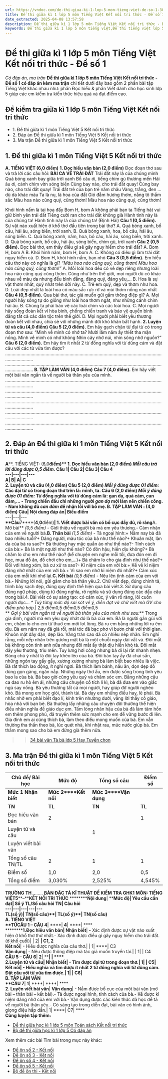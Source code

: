 ```yaml
---
url: https://vndoc.com/de-thi-giua-ki-1-lop-5-mon-tieng-viet-de-so-1-306899
title: Đề thi giữa kì 1 lớp 5 môn Tiếng Việt Kết nối tri thức - Đề số 1 - Có đáp án, ma trận - VnDoc.com
date_extracted: 2025-04-08 13:57:58
description: Đề thi giữa kì 1 lớp 5 môn Tiếng Việt Kết nối tri thức - Đề số 1 giúp các em học sinh lớp 5 ôn tập kiến thức hiệu quả.
keywords: Đề thi giữa kì 1 lớp 5 môn tiếng việt,Đề thi tiếng việt lớp 5 Giữa kì 1,đề thi giữa kì 1 tiếng việt 5,Đề kiểm tra giữa kì 1 tiếng việt 5,Đề thi giữa kì 1 môn tiếng việt lớp 5,Đề thi giữa kì 1 tiếng việt 5 có đáp án,đề thi giữa kì 1 tiếng việt lớp 5,Đề kiểm tra giữa kì 1 lớp 5 môn Tiếng Việt Kết nối tri thức,Đề thi giữa kì 1 tiếng việt lớp 5 nâng cao,Đề thi tiếng việt giữa học kì 1 lớp 5,Đề thi giữa kì 1 lớp 5 môn Tiếng Việt Kết nối tri thức,de thi tiếng việt lớp 5 giữa học kì 1
---
```


# Đề thi giữa kì 1 lớp 5 môn Tiếng Việt Kết nối tri thức - Đề số 1
 _Có đáp án, ma trận_
**[Đề thi giữa kì 1 lớp 5 môn Tiếng Việt](<https://vndoc.com/de-thi-giua-ki-1-lop-5-mon-tieng-viet>) Kết nối tri thức - Đề số 1 có đáp án kèm ma trận** chi tiết dưới đây bao gồm 2 phần bài tập Tiếng Việt khác nhau như: phần Đọc hiểu & phần Viết dành cho học sinh lớp 5 giúp các em kiểm tra kiến thức hiệu quả và đạt điểm cao.
## Đề kiểm tra giữa kì 1 lớp 5 môn Tiếng Việt Kết nối tri thức
  * 1\. Đề thi giữa kì 1 môn Tiếng Việt 5 Kết nối tri thức
  * 2\. Đáp án Đề thi giữa kì 1 môn Tiếng Việt 5 Kết nối tri thức
  * 3\. Ma trận Đề thi giữa kì 1 môn Tiếng Việt 5 Kết nối tri thức

## 1\. Đề thi giữa kì 1 môn Tiếng Việt 5 Kết nối tri thức
**A. TIẾNG VIỆT \(6,0 điểm\)**
**1\. Đọc hiểu văn bản \(2,0 điểm\)**
Đọc đoạn thơ sau và trả lời các câu hỏi:
**BÀI CA VỀ TRÁI ĐẤT**
Trái đất này là của chúng mình
Quả bóng xanh bay giữa trời xanh
Bồ câu ơi, tiếng chim gù thương mến
Hải âu ơi, cánh chim vờn sóng biển
Cùng bay nào, cho trái đất quay\!
Cùng bay nào, cho trái đất quay\!
Trái đất trẻ của bạn trẻ năm châu
Vàng, trắng, đen ... dù da khác màu
Ta là nụ, là hoa của đất
Gió đẫm hương thơm, nắng tô thắm sắc
Màu hoa nào cũng quý, cũng thơm\!
Màu hoa nào cũng quý, cũng thơm\!
  
Khói hình nấm là tai họa đấy
Bom H, bom A không phải bạn ta
Tiếng hát vui giữ bình yên trái đất
Tiếng cười ran cho trái đất không già
Hành tinh này là của chúng ta\!
Hành tinh này là của chúng ta\!
\(Định Hải\)
**Câu 1 \(0,5 điểm\).** Sự vật nào xuất hiện ở khổ thơ đầu tiên trong bài thơ?
A. Quả bóng xanh, bồ câu, hải âu, sóng biển, trời xanh.
B. Quả bóng xanh, hoa, bồ câu, hải âu, sóng biển.
C. Quả bóng xanh, nấm, hoa, bồ câu, hải âu, sóng biển, trời xanh.
D. Quả bóng xanh, bồ câu, hải âu, sóng biển, chim gù, trời xanh
**Câu 2 \(0,5 điểm\).** Đọc bài thơ, em thấy điều gì sẽ gây nguy hiểm cho trái đất?
A. Bom H, bom A
B. Khói hình nấm, bom H, bom A.
C. Không có điều gì làm trái đất nguy hiểm cả.
D. Bom H, khói hình nấm, bạn nhỏ
**Câu 3 \(0,5 điểm\).** Em hiểu câu thơ này có nghĩa là gì?
_“Màu hoa nào cũng quý, cũng thơm\!_
_Màu hoa nào cũng quý, cũng thơm\!”_
A. Mỗi loài hoa đều có vẻ đẹp riêng nhưng loài hoa nào cũng quý cũng thơm. Cũng như trên thế giới, mọi người dù có khác nhau về màu da nhưng đều bình đẳng, đáng quý, đáng yêu,…
B. Hoa là sự vật thơm nhất, quý nhất trên đời này.
C. Trẻ em quý, đẹp và thơm như hoa.
D. Loài đẹp nhất là loài hoa có màu sắc rực rỡ và mùi thơm nồng nàn nhất
**Câu 4 \(0,5 điểm\).** Qua bài thơ, tác giả muốn gửi gắm thông điệp gì?
A. Mọi người hãy sống tự do giống như loài hoa thơm ngát, như những cánh chim hải âu.
B. Chúng ta phải bảo vệ các loài chim và các loài hoa.
C. Mọi người hãy sống đoàn kết vì hòa bình, chống chiến tranh và bảo vệ quyền bình đẳng tất cả các dân tộc trên thế giới.
D. Mọi người phải biết yêu thương đoàn kết với nhau, chia sẻ với những mảnh đời khó khăn bất hạnh.
**2\. Luyện từ và câu \(4,0 điểm\)**
**Câu 5 \(2,0 điểm\).** Em hãy gạch chân từ đại từ có trong đoạn thơ sau:
“Mình về mình có nhớ ta?
Mười lăm năm ấy thiết tha mặn nồng.
Mình về mình có nhớ không
Nhìn cây nhớ núi, nhìn sông nhớ nguồn?”
**Câu 6 \(2,0 điểm\).** Em hãy tìm ít nhất 2 từ đồng nghĩa với từ dũng cảm và đặt câu với các từ vừa tìm được?
..................................................................................................................................................
..................................................................................................................................................
**B. TẬP LÀM VĂN \(4,0 điểm\)**
**Câu 7 \(4,0 điểm\).** Em hãy viết một bài văn ngắn tả về người bà thân yêu của mình.
..................................................................................................................................................
..................................................................................................................................................
..................................................................................................................................................
..................................................................................................................................................
..................................................................................................................................................
## **2\. Đáp án Đề thi giữa kì 1 môn Tiếng Việt 5 Kết nối tri thức**
**A****. TIẾNG VIỆT: \(6,0****điểm\)**
**1\. Đọc hiểu văn bản \(2,0 điểm\)**
_Mỗi câu trả lời đúng được 0,5 điểm._
Câu 1| Câu 2| Câu 3| Câu 4  
---|---|---|---  
A| B| A| C  
**2\. Luyện từ và câu \(4,0 điểm\)**
**Câu 5 \(2,0 điểm\)** _Mỗi ý đúng được 01 điểm:_
Các đại từ có trong đoạn thơ trên là: mình, ta.
**Câu 6 \(2,0 điểm\)** _Mỗi ý đúng được 01 điểm:_
Từ đồng nghĩa với từ dũng cảm là: gan dạ, quả cảm, can đảm,…
\- Trong chiến đấu chỉ những người _gan dạ_ mới làm nên chiến công.
\- Nam không đủ _can đảm_ để nhận lỗi với bố mẹ.
**B. TẬP LÀM VĂN** : **\(4,0 điểm\)**
**Câu**| **Nội dung đáp án**| **Biểu điểm**  
---|---|---  
**Câu****7****\(****4****,****0****điểm\)**|  1\. Viết được bài văn có bố cục đầy đủ, rõ ràng**A. Mở bài** _\(0,5 điểm\)_ \- Giới thiệu về người bà mà em yêu thương.\- Cảm nhận của em về người bà.**B. Thân bài** _\(1,5 điểm\)_ \- Tả ngoại hình:\+ Năm nay bà đã bao nhiêu tuổi?\+ Dáng người, màu tóc của bà như thế nào?\+ Khuân mặt, làn da của bà ra sao?\+ Bà thường hay mặc quần áo như thế nào?\- Tính cách của bà:\+ Bà là một người như thế nào? Có đôn hậu, hiền dịu không?\+ Bà chăm lo cho em như thế nào? \(kể chuyện em nghe mỗi tối, đưa đón em đi học, mua đồ ăn, đồ chơi cho em,…\)\+ Bà chăm lo cho gia đình như thế nào?\+ Đối với hàng xóm, bà cư xử ra sao?\- Kỉ niệm của em với bà:\+ Kể về kỉ niệm đáng nhớ nhất của em với bà.\+ Vì sao em nhớ kỉ niệm đó nhất?\+ Cảm xúc của em mỗi khi nhớ lại.**C. Kết bài** _\(0,5 điểm\)_ \- Nêu lên tình cảm của em với bà.\- Những lời nói, gửi gắm cho bà thân yêu.2\. Chữ viết đẹp, đúng chính tả, trình bày sạch đẹp, đúng quy định thể hiện qua bài viết.3\. Sử dụng câu đúng ngữ pháp, dùng từ đúng nghĩa, rõ nghĩa và sử dụng đúng các dấu câu trong bài.4\. Bài viết có sự sáng tạo: có cảm xúc, ý văn rõ ràng, lôi cuốn người đọc… _\* Tuỳ từng mức độ sai sót về ý, diễn đạt và chữ viết mà GV cho điểm phù hợp._|  2,5 điểm0,5 điểm0,5 điểm0,5  
** _Gợi ý bài văn ngắn tả về người bà thân yêu của mình như sau:_**
Trong gia đình, người mà em yêu quý nhất đó là bà của em. Bà là người gần gũi với em, chăm lo cho em từ thuở em mới lọt lòng. Bà ru em bằng những lời ru êm dịu.
Bà em năm nay đã già rồi, mái tóc đã bạc phơ vì bươn chải với thời gian. Khuôn mặt đầy đặn, đẹp lão. Vầng trán cao đã có nhiều nếp nhăn. Em nghĩ rằng, mỗi nếp nhăn trên gương mặt bà là một chuỗi ngày dài vất vả. Đôi mắt bà không còn tinh anh nữa nhưng đôi mắt ấy thật dịu hiền khó tả. Đôi mắt đầy yêu thương, trìu mến.
Tuy lưng hơi còng nhưng bà đi lại rất nhanh nhẹn. Đáng chú ý nhất là đôi tay khéo léo của bà. Đôi bàn tay ấy đã chai sần, những ngón tay gầy gầy, xương xương nhưng bà làm biết bao nhiêu là việc. Bà rất thích lao động, ít nghỉ ngơi. Bà thích làm bánh, nấu ăn, dọn dẹp đồ dùng gọn gàng, ngăn nắp.
Những ngày thơ ấu, em được sống trong tình yêu bao la của bà. Bà bao giờ cũng yêu quý và chăm sóc em. Bằng những câu ca dao ru hò êm ái, những câu chuyện cổ tích li kì, bà đã đưa em vào giấc ngủ say nồng. Bà yêu thương tất cả mọi người, hay giúp đỡ người nghèo khó. Bà mong em học giỏi, thành tài. Bà dạy em những điều hay, lẽ phải. Bà nhắc nhở em phải biết đạo lí, kính trên nhường dưới, vâng lời thầy cô giáo, hòa nhã với bạn bè. Bà thường lấy những câu chuyện đời thường thể hiện điều nhân nghĩa để giáo dục em.
Tấm lòng nhân hậu của bà đã làm tâm hồn em thêm phong phú, đã truyền thêm sức mạnh cho em để vững bước đi lên. Gia đình em ai cũng thích bà, làm theo điều mong muốn của bà. Em vẫn thường tha thẩn theo bà, lúc quét nhà, khi nhặt rau, múc nước giúp bà. Em thầm mong sao cho bà em đừng già thêm nữa.
>> [34 bài văn Tả bà lớp 5 Hay Tuyển chọn](<https://vndoc.com/van-mau-lop-5-ta-nguoi-ba-yeu-quy-cua-em-137408>)
## 3\. Ma trận Đề thi giữa kì 1 môn Tiếng Việt 5 Kết nối tri thức
**Chủ đề/ Bài học**| **Mức độ**| **Tổng số câu**| **Điểm số**  
---|---|---|---  
**Mức 1 Nhận biết**| **Mức 2****Kết nối**| **Mức 3****Vận dụng**  
**TN**| **TL**| **TN**| **TL**| **TN**| **TL**| **TN**| **TL**  
Đọc hiểu văn bản| 2| | 1| | 1| | 4| 0| 2,0  
Luyện từ và câu| | 1| | 1| | | 0| 2| 4,0  
Luyện viết bài văn| | | | | | 1| 0| 1| 2,0  
Tổng số câu TN/TL| 2| 1| 1| 1| 1| 1| 4| 3| 7 câu/10đ  
Điểm số| 1,0| 2,0| 0,5| 2,0| 0,5| 4,0| 2,0| 8,0| 10,0  
Tổng số điểm| 3,030%| 2,525%| 4,545%| 10,0100%| 10,0  
**TRƯỜNG TH**.........
**BẢN ĐẶC TẢ KĨ THUẬT ĐỀ KIỂM TRA GHK1**
**MÔN: T****IẾNG VIỆT****5****–****KẾT NỐI TRI THỨC**
**********Nội dung**| **********Mức độ**| **********Yêu cầu cần đạt**| **Số ý TL/****Số câu hỏi TN**| **Câu hỏi**  
---|---|---|---|---  
**TL****\(số ý\)**| **TN****\(số câu\)**| **TL****\(số ý\)**| **TN****\(số câu\)**  
**A. TIẾNG VIỆT**  
**TỪ****CÂU 1 – CÂU 4**| ****| **4**| ****| ****  
******************1.****Đọc hiểu văn bản**********| **Nhận biết******| **-** Xác định được sự vật nào xuất hiện ở khổ thơ thứ nhất.\- Xác định được điều gì gây nguy hiểm cho trái đất. \(ở khổ cuối\)| | 2| ****|  C1, 2  
**Kết nối******|  \- Hiểu được nghĩa của câu thơ.| | 1| ****|  C3  
**Vận dụng**| **-** Nêu được thông điệp mà tác giả muốn truyền tải.| | 1| | C4  
**CÂU 5 – CÂU 6**| **2**| ****| ****| ****  
**2****.****Luyện từ và câu**| **Nhận biết**|  \- Tìm được đại từ trong đoạn thơ.| 1| | C5|   
**Kết nối**|  \- Hiểu nghĩa và tìm được ít nhất 2 từ đồng nghĩa với từ dũng cảm. Đặt câu với từ vừa tìm được.| 1| | C6|   
**B. TẬP LÀM VĂN**  
**C****ÂU 7**| **1**| ****| ****| ****  
**2\. Luyện viết bài văn**| **Vận dụng**|  \- Nắm được bố cục của một bài văn \(mở bài – thân bài – kết bài\).\- Tả được ngoại hình, tính cách của bà.\- Kể được kỉ niệm đáng nhớ của em với bà.\- Vận dụng được các kiến thức đã học để tả về người bà thân yêu.\- Có sáng tạo trong diễn đạt, bài văn có hình ảnh, giọng điệu hấp dẫn.| 1| ****|  C7| ****  
**Cùng luyện tập thêm:**
  * [Đề thi giữa học kì 1 lớp 5 môn Toán sách Kết nối tri thức](<https://vndoc.com/de-thi-giua-hoc-ki-1-lop-5-mon-toan-sach-ket-noi-tri-thuc-326662> "Đề thi giữa học kì 1 lớp 5 môn Toán sách Kết nối tri thức")
  * [Bộ đề thi giữa học kì 1 lớp 5 Có đáp án](<https://vndoc.com/bo-de-thi-giua-hoc-ki-1-lop-5-nam-2020-2021-206745> "Bộ đề thi giữa học kì 1 lớp 5 năm 2023 - 2024 Có đáp án")

Xem thêm các bài Tìm bài trong mục này khác:
  * [Đề ôn số 2 - Kết nối](</de-thi-giua-ki-1-lop-5-mon-tieng-viet-de-so-2-306900>)
  * [Đề ôn số 3 - Kết nối](</de-thi-giua-hoc-ki-1-mon-tieng-viet-lop-5-nam-2018-2019-155269>)
  * [Đề ôn số 4 - Kết nối](</de-thi-giua-ki-1-lop-5-mon-tieng-viet-ket-noi-tri-thuc-de-so-4-328962>)
  * [Đề ôn số 5 - Kết nối](</de-thi-giua-ki-1-lop-5-mon-tieng-viet-ket-noi-tri-thuc-de-so-5-328963>)
  * [Bộ đề ôn thi - Kết nối](</bo-de-thi-giua-ki-1-lop-5-mon-tieng-viet-nam-2020-2021-206852>)

